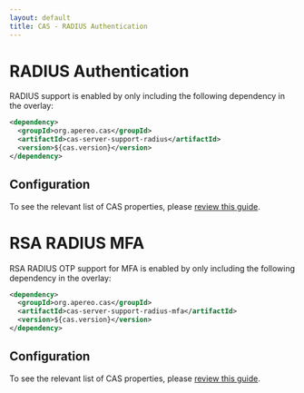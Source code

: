 ```yaml
---
layout: default
title: CAS - RADIUS Authentication
---
```


# RADIUS Authentication

RADIUS support is enabled by only including the following dependency in the overlay:

```xml
<dependency>
  <groupId>org.apereo.cas</groupId>
  <artifactId>cas-server-support-radius</artifactId>
  <version>${cas.version}</version>
</dependency>
```

## Configuration

To see the relevant list of CAS properties, please [review this guide](Configuration-Properties.html#radius-authentication).

# RSA RADIUS MFA

RSA RADIUS OTP support for MFA is enabled by only including the following dependency in the overlay:

```xml
<dependency>
  <groupId>org.apereo.cas</groupId>
  <artifactId>cas-server-support-radius-mfa</artifactId>
  <version>${cas.version}</version>
</dependency>
```

## Configuration

To see the relevant list of CAS properties, please [review this guide](Configuration-Properties.html##radius-otp).
